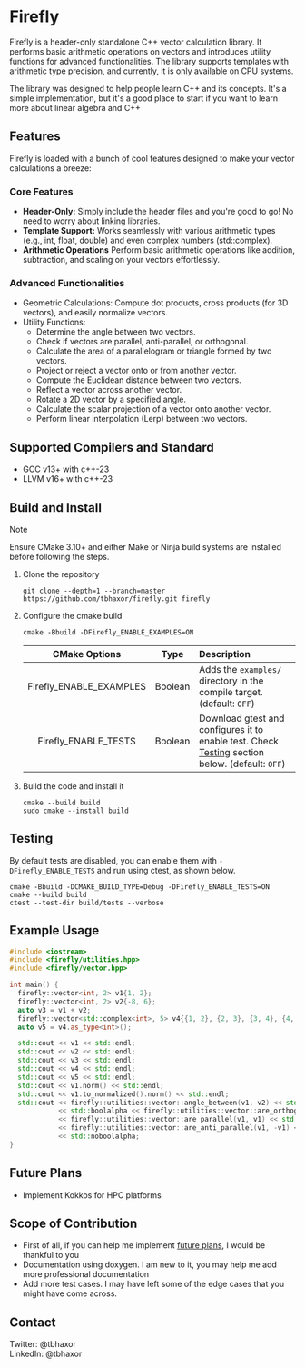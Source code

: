 # Firefly

Firefly is a header-only standalone C++ vector calculation library. It performs basic arithmetic operations on vectors and introduces utility functions for advanced functionalities. The library supports templates with arithmetic type precision, and currently, it is only available on CPU systems.

The library was designed to help people learn C++ and its concepts. It's a simple implementation, but it's a good place to start if you want to learn more about linear algebra and C++

## Features

Firefly is loaded with a bunch of cool features designed to make your vector calculations a breeze:

### Core Features

- **Header-Only:** Simply include the header files and you're good to go! No need to worry about linking libraries.
- **Template Support:** Works seamlessly with various arithmetic types (e.g., int, float, double) and even complex numbers (std::complex).
- **Arithmetic Operations** Perform basic arithmetic operations like addition, subtraction, and scaling on your vectors effortlessly.

### Advanced Functionalities

- Geometric Calculations: Compute dot products, cross products (for 3D vectors), and easily normalize vectors.
- Utility Functions:
  - Determine the angle between two vectors.
  - Check if vectors are parallel, anti-parallel, or orthogonal.
  - Calculate the area of a parallelogram or triangle formed by two vectors.
  - Project or reject a vector onto or from another vector.
  - Compute the Euclidean distance between two vectors.
  - Reflect a vector across another vector.
  - Rotate a 2D vector by a specified angle.
  - Calculate the scalar projection of a vector onto another vector.
  - Perform linear interpolation (Lerp) between two vectors.

## Supported Compilers and Standard

- GCC v13+ with c++-23
- LLVM v16+ with c++-23

## Build and Install

> [!Note]
> Ensure CMake 3.10+ and either Make or Ninja build systems are installed before following the steps.

1. Clone the repository

   ```console
   git clone --depth=1 --branch=master https://github.com/tbhaxor/firefly.git firefly
   ```

2. Configure the cmake build

   ```console
   cmake -Bbuild -DFirefly_ENABLE_EXAMPLES=ON
   ```

   <center>

   |      CMake Options      |  Type   | Description                                                                                                |
   | :---------------------: | :-----: | :--------------------------------------------------------------------------------------------------------- |
   | Firefly_ENABLE_EXAMPLES | Boolean | Adds the `examples/` directory in the compile target. (default: `OFF`)                                     |
   |  Firefly_ENABLE_TESTS   | Boolean | Download gtest and configures it to enable test. Check [Testing](#testing) section below. (default: `OFF`) |

   </center>

3. Build the code and install it
   ```console
   cmake --build build
   sudo cmake --install build
   ```

## Testing

By default tests are disabled, you can enable them with `-DFirefly_ENABLE_TESTS` and run using ctest, as shown below.

```console
cmake -Bbuild -DCMAKE_BUILD_TYPE=Debug -DFirefly_ENABLE_TESTS=ON
cmake --build build
ctest --test-dir build/tests --verbose
```

## Example Usage

```cpp
#include <iostream>
#include <firefly/utilities.hpp>
#include <firefly/vector.hpp>

int main() {
  firefly::vector<int, 2> v1{1, 2};
  firefly::vector<int, 2> v2{-8, 6};
  auto v3 = v1 + v2;
  firefly::vector<std::complex<int>, 5> v4{{1, 2}, {2, 3}, {3, 4}, {4, 5}, {5, 6}};
  auto v5 = v4.as_type<int>();

  std::cout << v1 << std::endl;
  std::cout << v2 << std::endl;
  std::cout << v3 << std::endl;
  std::cout << v4 << std::endl;
  std::cout << v5 << std::endl;
  std::cout << v1.norm() << std::endl;
  std::cout << v1.to_normalized().norm() << std::endl;
  std::cout << firefly::utilities::vector::angle_between(v1, v2) << std::endl
            << std::boolalpha << firefly::utilities::vector::are_orthogonal(v1, v2) << std::endl
            << firefly::utilities::vector::are_parallel(v1, v1) << std::endl
            << firefly::utilities::vector::are_anti_parallel(v1, -v1) << std::endl
            << std::noboolalpha;
}
```

## Future Plans

- Implement Kokkos for HPC platforms

## Scope of Contribution

- First of all, if you can help me implement [future plans](#future-plans), I would be thankful to you
- Documentation using doxygen. I am new to it, you may help me add more professional documentation
- Add more test cases. I may have left some of the edge cases that you might have come across.

## Contact

Twitter: @tbhaxor <br />
LinkedIn: @tbhaxor
